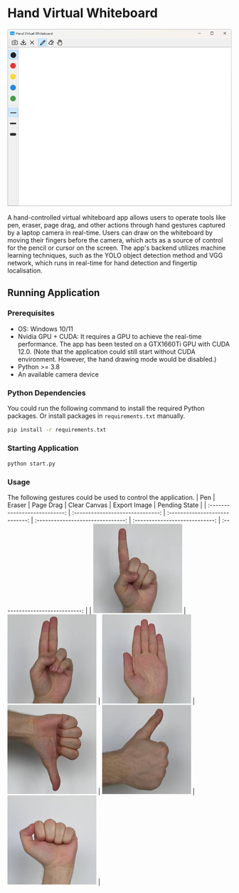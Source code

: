 # Hand Virtual Whiteboard

<div align="center"><img src="preview/app.png" /></div>

A hand-controlled virtual whiteboard app allows users to operate tools like pen, eraser, page drag, and other actions through hand gestures captured by a laptop camera in real-time. Users can draw on the whiteboard by moving their fingers before the camera, which acts as a source of control for the pencil or cursor on the screen. The app's backend utilizes machine learning techniques, such as the YOLO object detection method and VGG network, which runs in real-time for hand detection and fingertip localisation.

## Running Application

### Prerequisites

- OS: Windows 10/11
- Nvidia GPU + CUDA: It requires a GPU to achieve the real-time performance. The app has been tested on a GTX1660Ti GPU with CUDA 12.0. (Note that the application could still start without CUDA environment. However, the hand drawing mode would be disabled.)
- Python >= 3.8
- An available camera device

### Python Dependencies

You could run the following command to install the required Python packages. Or install packages in `requirements.txt` manually.

```bash
pip install -r requirements.txt
```

### Starting Application

```bash
python start.py
```

### Usage

The following gestures could be used to control the application.
|              Pen              |              Eraser              |           Page Drag            |           Clear Canvas            |          Export Image          |         Pending State          |
| :---------------------------: | :------------------------------: | :----------------------------: | :-------------------------------: | :----------------------------: | :----------------------------: |
| <img src="preview/one.png" /> | <img src="preview/two_up.png" /> | <img src="preview/stop.png" /> | <img src="preview/dislike.png" /> | <img src="preview/like.png" /> | <img src="preview/fist.png" /> |
